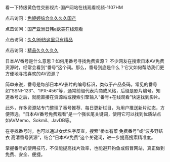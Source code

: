 看一下特级黄色性交影视片-国产网站在线观看视频-1107HM

点击访问：<a href="https://heiliaoga6s9v.pages.dev">色婷婷综合久久久久国产</a>

点击访问：<a href="https://heiliaowt0d7p.pages.dev">国产亚洲日韩a欧美在线观看</a>

点击访问：<a href="https://heiliao2dmwwy.pages.dev">久久99热这里只有精品</a>

点击访问：<a href="https://heiliaowzu4ur.pages.dev">精品久久久久久</a>

日本AV番号是什么意思？如何用番号寻找免费资源？
不少网友在搜索日本AV免费资源时，经常会看到“番号”这个词。那么，番号到底是什么？它又如何帮助我们更方便地寻找喜欢的AV资源？

简单来说，番号是每部日本AV影片的编号标识，类似于产品条码。常见的番号如“SSNI-123”、“IPX-456”等，通常前缀代表片商或风格，后缀是影片编号。知道番号之后，就能直接在资源站或搜索引擎输入“番号+在线观看”快速找到影片。

此外，许多资源站专门整理了番号推荐、每日更新栏目，为用户推送新片动态，方便筛选。“日本AV番号免费观看”是一个强长尾关键词，使用它可以找到优质站点如AVMemo、Sokmil、JavDB等。

在寻找番号时，也可以通过女优名字反查，搜索“桥本有菜 免费番号”或“波多野结衣 高清番号资源”，结合“日本AV免费”这个关键词，进一步提高搜索精准度。

掌握番号的使用技巧，不仅能提高找片效率，也能避开钓鱼或假冒网站，真正做到免费、安全、便捷。


<span style="display:none;">[Canonical link]( )</span>
